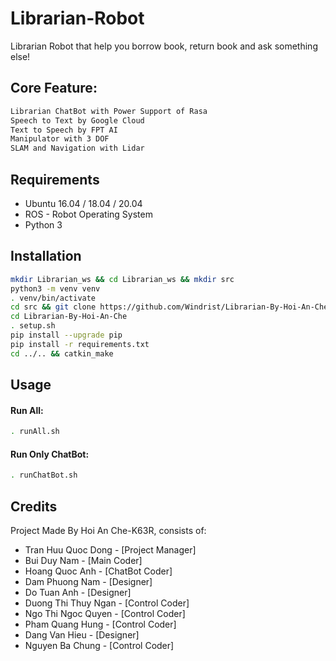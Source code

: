 Librarian-Robot
=
Librarian Robot that help you borrow book, return book and ask something else!

## Core Feature:

```bash
Librarian ChatBot with Power Support of Rasa
Speech to Text by Google Cloud
Text to Speech by FPT AI
Manipulator with 3 DOF
SLAM and Navigation with Lidar
```

## Requirements
- Ubuntu 16.04 / 18.04 / 20.04
- ROS - Robot Operating System
- Python 3

## Installation
```bash
mkdir Librarian_ws && cd Librarian_ws && mkdir src
python3 -m venv venv
. venv/bin/activate
cd src && git clone https://github.com/Windrist/Librarian-By-Hoi-An-Che
cd Librarian-By-Hoi-An-Che
. setup.sh
pip install --upgrade pip
pip install -r requirements.txt
cd ../.. && catkin_make
```

## Usage

#### Run All:
```bash
. runAll.sh
```
#### Run Only ChatBot:
```bash
. runChatBot.sh
```

## Credits
Project Made By Hoi An Che-K63R, consists of:

- Tran Huu Quoc Dong - [Project Manager]
- Bui Duy Nam - [Main Coder]
- Hoang Quoc Anh - [ChatBot Coder]
- Dam Phuong Nam - [Designer]
- Do Tuan Anh - [Designer]
- Duong Thi Thuy Ngan - [Control Coder]
- Ngo Thi Ngoc Quyen - [Control Coder]
- Pham Quang Hung - [Control Coder]
- Dang Van Hieu - [Designer]
- Nguyen Ba Chung - [Control Coder]

